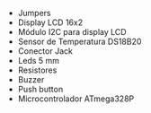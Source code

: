<ul>
  <li>Jumpers</li>
  <li>Display LCD 16x2</li>
  <li>Módulo I2C para display LCD</li>
  <li>Sensor de Temperatura DS18B20</li>
  <li>Conector Jack</li>
  <li>Leds 5 mm</li>
  <li>Resistores</li>
  <li>Buzzer</li>
  <li>Push button</li>
  <li>Microcontrolador ATmega328P</li>
</ul>
